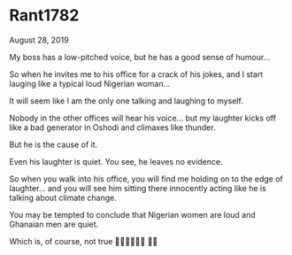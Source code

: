# Rant1782


August 28, 2019

My boss has a low-pitched voice, but he has a good sense of humour...

So when he invites me to his office for a crack of his jokes, and I start lauging like a typical loud Nigerian woman...

It will seem like I am the only one talking and laughing to myself.

Nobody in the other offices will hear his voice... but my laughter kicks off like a bad generator in Oshodi and climaxes like thunder.

But he is the cause of it.

Even his laughter is quiet. You see, he leaves no evidence.

So when you walk into his office, you will find me holding on to the edge of laughter... and you will see him sitting there innocently acting like he is talking about climate change.

You may be tempted to conclude that Nigerian women are loud and Ghanaian men are quiet.

Which is, of course, not true 🤷🏽‍♀️🤷🏽‍♀️ 💅💅